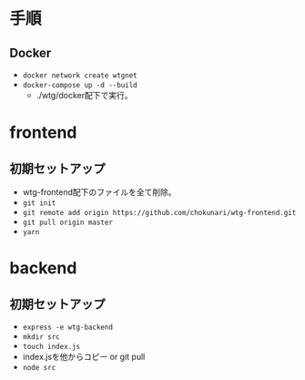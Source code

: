 # 手順
## Docker
- `docker network create wtgnet`
- `docker-compose up -d --build`
    - ./wtg/docker配下で実行。

# frontend
## 初期セットアップ
- wtg-frontend配下のファイルを全て削除。
- `git init`
- `git remote add origin https://github.com/chokunari/wtg-frontend.git`
- `git pull origin master`
- `yarn`

# backend
## 初期セットアップ
- `express -e wtg-backend`
- `mkdir src`
- `touch index.js`
- index.jsを他からコピー or git pull
- `node src`